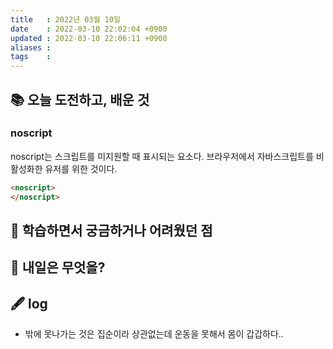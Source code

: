 ```yaml
---
title   : 2022년 03월 10일 
date    : 2022-03-10 22:02:04 +0900
updated : 2022-03-10 22:06:11 +0900
aliases : 
tags    : 
---
```

## 📚 오늘 도전하고, 배운 것
### noscript
noscript는 스크립트를 미지원할 때 표시되는 요소다.
브라우저에서 자바스크립트를 비활성화한 유저를 위한 것이다.
```html
<noscript>
</noscript>
```

## 🤔 학습하면서 궁금하거나 어려웠던 점 

## 🌅 내일은 무엇을?

## 🖋 log
- 밖에 못나가는 것은 집순이라 상관없는데 운동을 못해서 몸이 갑갑하다..
